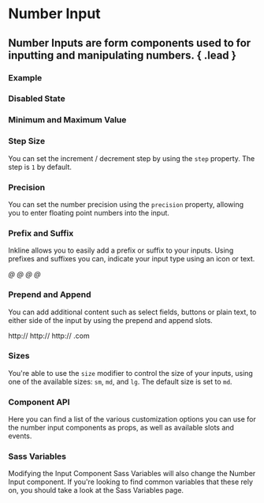 # Number Input
## Number Inputs are form components used to for inputting and manipulating numbers. { .lead }

### Example


<i-code-preview title="Number Input">

<i-input-number v-model="inputValue" placeholder="Type something.." />

<template slot="html">

~~~html
<i-input-number v-model="value" placeholder="Type something.." />
~~~

</template>
<template slot="js">

~~~js
export default {
  data () {
    return {
      value: ''
    };
  }
}
~~~

</template>
<template slot="output">

Value: <code>{{inputValue}}</code>

</template>
</i-code-preview>

### Disabled State


<i-code-preview title="Disabled Number Input">

<i-input-number v-model="disabledInputValue" placeholder="Type something.." disabled />

<template slot="html">

~~~html
<i-input-number v-model="value" placeholder="Type something.." disabled />
~~~

</template>
<template slot="js">

~~~js
export default {
  data () {
    return {
      value: ''
    };
  }
}
~~~

</template>
</i-code-preview>


### Minimum and Maximum Value


<i-code-preview title="Number Input Minimum and Maximum Value">

<i-input-number v-model="minMaxInputValue" :min="1" :max="10" placeholder="Type something.." />

<template slot="html">

~~~html
<i-input-number v-model="value" :min="1" :max="10" placeholder="Type something.." />
~~~

</template>
<template slot="js">

~~~js
export default {
  data () {
    return {
      value: 1
    };
  }
}
~~~

</template>
<template slot="output">

Value: <code>{{minMaxInputValue}}</code>

</template>
</i-code-preview>

### Step Size

You can set the increment / decrement step by using the `step` property. The step is `1` by default.


<i-code-preview title="Number Input Step Size">

<i-input-number v-model="stepInputValue" :step="10" placeholder="Type something.." />

<template slot="html">

~~~html
<i-input-number v-model="value" :step="10" placeholder="Type something.." />
~~~

</template>
<template slot="js">

~~~js
export default {
  data () {
    return {
      value: ''
    };
  }
}
~~~

</template>
<template slot="output">

Value: <code>{{stepInputValue}}</code>

</template>
</i-code-preview>

### Precision

You can set the number precision using the `precision` property, allowing you to enter floating point numbers into the input.


<i-code-preview title="Number Input Precision">

<i-input-number v-model="precisionInputValue" :precision="2" placeholder="Type something.." />

<template slot="html">

~~~html
<i-input-number v-model="value" :precision="2" placeholder="Type something.." />
~~~

</template>
<template slot="js">

~~~js
export default {
  data () {
    return {
      value: ''
    };
  }
}
~~~

</template>
<template slot="output">

Value: <code>{{precisionInputValue}}</code>

</template>
</i-code-preview>

### Prefix and Suffix
Inkline allows you to easily add a prefix or suffix to your inputs. Using prefixes and suffixes you can, indicate 
your input type using an icon or text. 


<i-code-preview title="Number Input Prefix and Suffix">

<i-input-number v-model="prefixInputValue" placeholder="Type something.." class="_margin-bottom-1">
    <i slot="prefix" class="form-input-icon">@</i>
</i-input-number>

<i-input-number v-model="suffixInputValue" placeholder="Type something.." class="_margin-bottom-1">
    <i slot="suffix" class="form-input-icon">@</i>
</i-input-number>

<i-input-number v-model="prefixSuffixInputValue" placeholder="Type something..">
    <i slot="prefix" class="form-input-icon">@</i>
    <i slot="suffix" class="form-input-icon">@</i>
</i-input-number>


<template slot="html">

~~~html
<i-input-number v-model="value" placeholder="Type something..">
    <i slot="prefix" class="form-input-icon">@</i>
</i-input-number>
~~~

~~~html
<i-input-number v-model="value" placeholder="Type something..">
    <i slot="suffix" class="form-input-icon">@</i>
</i-input-number>
~~~

~~~html
<i-input-number v-model="value" placeholder="Type something..">
    <i slot="prefix" class="form-input-icon">@</i>
    <i slot="suffix" class="form-input-icon">@</i>
</i-input-number>
~~~

</template>
<template slot="js">

~~~js
export default {
  data () {
    return {
      value: ''
    };
  }
}
~~~

</template>
</i-code-preview>

### Prepend and Append
You can add additional content such as select fields, buttons or plain text, to either side of the input by using the prepend and append slots.


<i-code-preview title="Number Input Prepend">

<i-input-number v-model="prependInputValue" placeholder="Type something.." class="_margin-bottom-1">
    <span slot="prepend" class="form-input-prepend">http://</span>
</i-input-number>

<i-input-number v-model="appendInputValue" placeholder="Type something.." class="_margin-bottom-1">
    <span slot="append" class="form-input-append">http://</span>
</i-input-number>

<i-input-number v-model="prependAppendInputValue" placeholder="Type something..">
    <span slot="prepend" class="form-input-prepend">http://</span>
    <span slot="append" class="form-input-append">.com</span>
</i-input-number>

<template slot="html">

~~~html
<i-input-number v-model="value" placeholder="Type something..">
    <span slot="prepend" class="form-input-prepend">http://</span>
</i-input-number>
~~~

~~~html
<i-input-number v-model="value" placeholder="Type something..">
    <span slot="append" class="form-input-append">.com</span>
</i-input-number>
~~~

~~~html
<i-input-number v-model="value" placeholder="Type something..">
    <span slot="prepend" class="form-input-prepend">http://</span>
    <span slot="append" class="form-input-append">.com</span>
</i-input-number>
~~~

</template>
<template slot="js">

~~~js
export default {
  data () {
    return {
      value: ''
    };
  }
}
~~~

</template>
</i-code-preview>

### Sizes
You're able to use the `size` modifier to control the size of your inputs, using one of the available sizes: `sm`, `md`, and `lg`. The default size is set to `md`.

<i-code-preview title="Number Input Sizes">

<i-form-group>
    <i-input-number size="sm" v-model="smInputValue" placeholder="Type something small.." />
</i-form-group>

<i-form-group>
    <i-input-number size="md" v-model="mdInputValue" placeholder="Type something medium.." />
</i-form-group>

<i-form-group>
    <i-input-number size="lg" v-model="lgInputValue" placeholder="Type something large.." />
</i-form-group>

<template slot="html">

~~~html
<i-input-number size="sm" v-model="value" placeholder="Type something small.." />
~~~
~~~html
<i-input-number size="md" v-model="value" placeholder="Type something medium.." />
~~~
~~~html
<i-input-number size="lg" v-model="value" placeholder="Type something large.." />
~~~

</template>
<template slot="js">

~~~js
export default {
  data () {
    return {
      value: ''
    };
  }
}
~~~

</template>
</i-code-preview>


### Component API
Here you can find a list of the various customization options you can use for the number input components as props, as well as available slots and events.

<i-api-preview title="Input Number API" markup="i-input-number" expanded>
    <template slot="props">
        <api-table>
            <api-table-row>
                <template slot="property">disabled</template>
                <template slot="description">Sets the state of the number input form component as disabled.</template>
                <template slot="type"><code>Boolean</code></template>
                <template slot="values"><code>true</code>, <code>false</code></template>
                <template slot="default"><code>false</code></template>
            </api-table-row>
            <api-table-row>
                <template slot="property">placeholder</template>
                <template slot="description">Sets the placeholder of the number input form component.</template>
                <template slot="type"><code>String</code></template>
                <template slot="values"></template>
                <template slot="default"></template>
            </api-table-row>
            <api-table-row>
                <template slot="property">readonly</template>
                <template slot="description">Sets the state of the number input form component as readonly.</template>
                <template slot="type"><code>Boolean</code></template>
                <template slot="values"><code>true</code>, <code>false</code></template>
                <template slot="default"><code>false</code></template>
            </api-table-row>
            <api-table-row>
                <template slot="property">schema</template>
                <template slot="description">Provides a schema binding to the number input form component. See the <nuxt-link to="/docs/forms/form-validation">Form Validation</nuxt-link> documentation.</template>
                <template slot="type"><code>Object</code></template>
                <template slot="values"></template>
                <template slot="default"></template>
            </api-table-row>
            <api-table-row>
                <template slot="property">size</template>
                <template slot="description">Sets the size of the number input form component.</template>
                <template slot="type"><code>String</code></template>
                <template slot="values"><code>sm</code>, <code>md</code>, <code>lg</code></template>
                <template slot="default"><code>md</code></template>
            </api-table-row>
            <api-table-row>
                <template slot="property">value</template>
                <template slot="description">Sets the value of the number input form component. To be provided using the <code>v-model</code> directive.</template>
                <template slot="type"><code>String</code></template>
                <template slot="values"></template>
                <template slot="default"></template>
            </api-table-row>
            <api-table-row>
                <template slot="property">min</template>
                <template slot="description">Sets the minimum value of the number input form component.</template>
                <template slot="type"><code>Number</code></template>
                <template slot="values"></template>
                <template slot="default">-Infinity</template>
            </api-table-row>
            <api-table-row>
                <template slot="property">max</template>
                <template slot="description">Sets the maximum value of the number input form component.</template>
                <template slot="type"><code>Number</code></template>
                <template slot="values"></template>
                <template slot="default">+Infinity</template>
            </api-table-row>
            <api-table-row>
                <template slot="property">precision</template>
                <template slot="description">Sets the number precision of the number input form component value.</template>
                <template slot="type"><code>Number</code></template>
                <template slot="values"></template>
                <template slot="default">0</template>
            </api-table-row>
            <api-table-row>
                <template slot="property">step</template>
                <template slot="description">Sets increase and decrease step of the number input form component value.</template>
                <template slot="type"><code>Number</code></template>
                <template slot="values"></template>
                <template slot="default">1</template>
            </api-table-row>
        </api-table>
    </template>
    <template slot="slots">
        <api-table>
            <api-table-row>
                <template slot="slot">prepend</template>
                <template slot="description">Slot for number input prepend content. Prepended content appears before the input inside a button-like container.</template>
            </api-table-row>
            <api-table-row>
                <template slot="slot">append</template>
                <template slot="description">Slot for number input append content. Appended content appears after the input inside a button-like container.</template>
            </api-table-row>
            <api-table-row>
                <template slot="slot">prefix</template>
                <template slot="description">Slot for number input prefix content. The prefix content appears inside the input field, on the left side.</template>
            </api-table-row>
            <api-table-row>
                <template slot="slot">suffix</template>
                <template slot="description">Slot for number input suffix content. The suffix content appears inside the input field, on the right side.</template>
            </api-table-row>
        </api-table>
    </template>
    <template slot="events">
        <api-table>
            <api-table-row>
                <template slot="event">click</template>
                <template slot="description">Emitted when number input form component is clicked.</template>
                <template slot="type"><code>(event: Event) => {}</code></template>
            </api-table-row>
            <api-table-row>
                <template slot="event">focus</template>
                <template slot="description">Emitted when number input form component is focused.</template>
                <template slot="type"><code>(event: Event) => {}</code></template>
            </api-table-row>
            <api-table-row>
                <template slot="event">blur</template>
                <template slot="description">Emitted when number input form component is blurred.</template>
                <template slot="type"><code>(event: Event) => {}</code></template>
            </api-table-row>
            <api-table-row>
                <template slot="event">change</template>
                <template slot="description">Emitted when number input form component value changes.</template>
                <template slot="type"><code>(value: String) => {}</code></template>
            </api-table-row>
            <api-table-row>
                <template slot="event">input</template>
                <template slot="description">Emitted when number input form component value changes.</template>
                <template slot="type"><code>(value: String) => {}</code></template>
            </api-table-row>
            <api-table-row>
                <template slot="event">mouseenter</template>
                <template slot="description">Emitted when number input form component is hovered.</template>
                <template slot="type"><code>(value: String) => {}</code></template>
            </api-table-row>
            <api-table-row>
                <template slot="event">mouseleave</template>
                <template slot="description">Emitted when number input form component is not hovered anymore.</template>
                <template slot="type"><code>(value: String) => {}</code></template>
            </api-table-row>
        </api-table>
    </template>
</i-api-preview>

### Sass Variables
Modifying the <nuxt-link :to="{ name: 'docs-forms-input' }">Input Component</nuxt-link> Sass Variables will also change the Number Input component. If you're looking to find common variables that these rely on, you should take a look at the <nuxt-link :to="{ name: 'docs-core-sass-variables' }">Sass Variables</nuxt-link> page.

